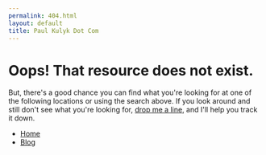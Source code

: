 ```yaml
---
permalink: 404.html
layout: default
title: Paul Kulyk Dot Com
---
```

# Oops! That resource does not exist.

But, there's a good chance you can find what you're looking for at one of the following locations or using the search above. If you look around and still don't see what you're looking for, <a href="mailto:paul.kulyk@gmail.com">drop me a line</a>, and I'll help you track it down.

* [Home](/ "Paul Kulyk Dot Com")
* [Blog](/blog "asclepius.github.com/blog")
